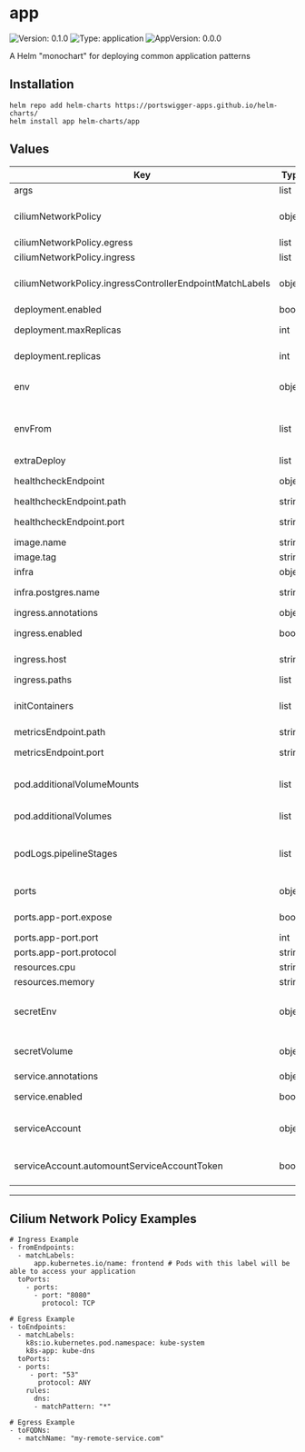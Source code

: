 # app

![Version: 0.1.0](https://img.shields.io/badge/Version-0.1.0-informational?style=flat-square) ![Type: application](https://img.shields.io/badge/Type-application-informational?style=flat-square) ![AppVersion: 0.0.0](https://img.shields.io/badge/AppVersion-0.0.0-informational?style=flat-square)

A Helm "monochart" for deploying common application patterns

## Installation
```
helm repo add helm-charts https://portswigger-apps.github.io/helm-charts/
helm install app helm-charts/app
```

## Values

| Key | Type | Default | Description |
|-----|------|---------|-------------|
| args | list | `[]` | Arguments to be passed to the container |
| ciliumNetworkPolicy | object | `{"egress":[],"enabled":false,"ingress":[],"ingressControllerEndpointMatchLabels":{"app.kubernetes.io/name":"nginx","k8s:io.kubernetes.pod.namespace":"ingress"}}` | Configuration for the ciliumNetworkPolicy, allowing restriction of network access to pods. |
| ciliumNetworkPolicy.egress | list | `[]` | Cilium egress rules. See examples below. |
| ciliumNetworkPolicy.ingress | list | `[]` | Cilium ingress rules. See examples below. |
| ciliumNetworkPolicy.ingressControllerEndpointMatchLabels | object | `{"app.kubernetes.io/name":"nginx","k8s:io.kubernetes.pod.namespace":"ingress"}` | Label matchers for the ingress controller. Used so that the ingress controller can access your application. |
| deployment.enabled | bool | `true` |  |
| deployment.maxReplicas | int | `nil` | The maximum number of replicas of the application |
| deployment.replicas | int | `1` | The minimum number of replicas of the application |
| env | object | `{}` | Environment variables that will be available in the container. Formatted as ```<environment variable name>: <plain text value>``` |
| envFrom | list | `[]` | Used to specify environment variables from ConfigMaps. See https://kubernetes.io/docs/tasks/configure-pod-container/configure-pod-configmap/ |
| extraDeploy | list | `[]` | Extra Kubernetes configuration |
| healthcheckEndpoint | object | `{"path":"/health","port":"app-port"}` | Configuration for startup, liveness and readiness probes |
| healthcheckEndpoint.path | string | `"/health"` | The path of the healthcheck endpoint |
| healthcheckEndpoint.port | string | `"app-port"` | The port that the healthcheck endpoint is exposed on. Referenced by the port's name |
| image.name | string | `"public.ecr.aws/nginx/nginx"` | The container image of your application |
| image.tag | string | `"alpine"` | The container tag that will be run |
| infra | object | `{"postgres":{"name":null}}` | Configuration for infra |
| infra.postgres.name | string | `nil` | The database name. Must be the same as the name specified in the infra chart. |
| ingress.annotations | object | `{}` |  |
| ingress.enabled | bool | `false` | Adds an ingress to expose the application to the outside world |
| ingress.host | string | `""` | The host name the application will be accessible from |
| ingress.paths | list | `["/"]` | The path prefixes that are exposed |
| initContainers | list | `[]` | Configuration for [init containers](https://kubernetes.io/docs/concepts/workloads/pods/init-containers/), which are containers that run before the app container is started. |
| metricsEndpoint.path | string | `"/metrics"` | The path of the metrics endpoint |
| metricsEndpoint.port | string | `"app-port"` | The port that the metrics endpoint is exposed on. Referenced by the port's name |
| pod.additionalVolumeMounts | list | `[]` | Configuration for additional volume mounts. References additionalVolumes, see example in values.yaml |
| pod.additionalVolumes | list | `[]` | Configuration for additional volumes. See example in values.yaml |
| podLogs.pipelineStages | list | `[]` | Grafana Loki pipeline stages configuration. See https://grafana.com/docs/loki/latest/send-data/promtail/pipelines/ |
| ports | object | `{"app-port":{"expose":true,"port":8080,"protocol":"TCP"}}` | Configuration for the ports that the application listens on. |
| ports.app-port.expose | bool | `true` | Whether the port should be accessible to the cluster and outside world. |
| ports.app-port.port | int | `8080` | The port the application is running on |
| ports.app-port.protocol | string | `"TCP"` | The protocol the application uses |
| resources.cpu | string | `"100m"` | Requested CPU time for the pod |
| resources.memory | string | `"64Mi"` | Maximum memory usage for the pod |
| secretEnv | object | `{}` | Secret values that are mounted as environment variables. Formatted as ```<environment variable name>: <plain text value>``` |
| secretVolume | object | `{}` | Secret values that are mounted as a file to /secrets. Formatted as ```<file name>: <base64 encoded value>``` |
| service.annotations | object | `{}` |  |
| service.enabled | bool | `true` | Adds a service to expose the application to the rest of the cluster |
| serviceAccount | object | `{"annotations":{},"automountServiceAccountToken":false,"enabled":true}` | Service account configuration. Configuration is required for accessing AWS resources |
| serviceAccount.automountServiceAccountToken | bool | `false` | If the service account token should be mounted into pods that use the service account |

---

## Cilium Network Policy Examples
```
# Ingress Example
- fromEndpoints:
  - matchLabels:
      app.kubernetes.io/name: frontend # Pods with this label will be able to access your application
  toPorts:
    - ports:
      - port: "8080"
        protocol: TCP

# Egress Example
- toEndpoints:
  - matchLabels:
    k8s:io.kubernetes.pod.namespace: kube-system
    k8s-app: kube-dns
  toPorts:
  - ports:
     - port: "53"
       protocol: ANY
    rules:
      dns:
      - matchPattern: "*"

# Egress Example
- toFQDNs:
  - matchName: "my-remote-service.com"

```
